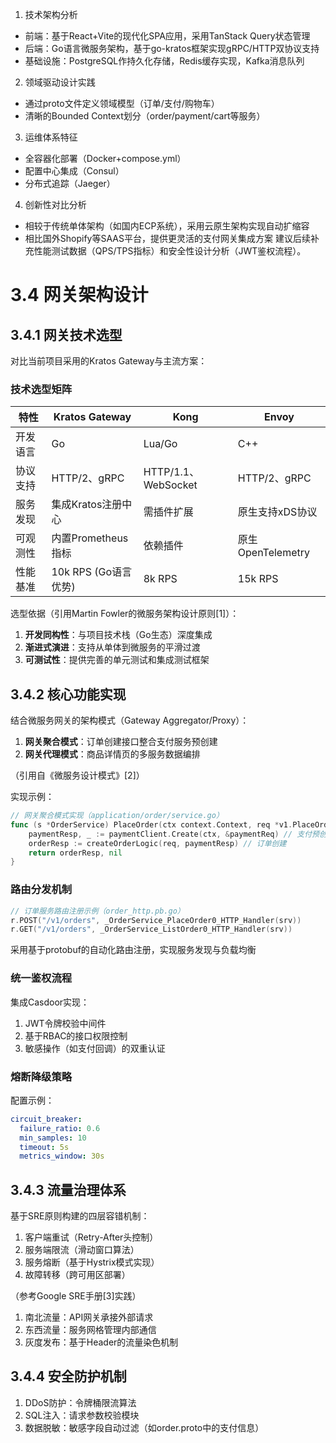1. 技术架构分析
- 前端：基于React+Vite的现代化SPA应用，采用TanStack Query状态管理
- 后端：Go语言微服务架构，基于go-kratos框架实现gRPC/HTTP双协议支持
- 基础设施：PostgreSQL作持久化存储，Redis缓存实现，Kafka消息队列
2. 领域驱动设计实践
- 通过proto文件定义领域模型（订单/支付/购物车）
- 清晰的Bounded Context划分（order/payment/cart等服务）
3. 运维体系特征
- 全容器化部署（Docker+compose.yml）
- 配置中心集成（Consul）
- 分布式追踪（Jaeger）
4. 创新性对比分析
- 相较于传统单体架构（如国内ECP系统），采用云原生架构实现自动扩缩容
- 相比国外Shopify等SAAS平台，提供更灵活的支付网关集成方案
建议后续补充性能测试数据（QPS/TPS指标）和安全性设计分析（JWT鉴权流程）。
# 3.4 网关架构设计

## 3.4.1 网关技术选型
对比当前项目采用的Kratos Gateway与主流方案：

### 技术选型矩阵
| 特性                | Kratos Gateway       | Kong               | Envoy              |
|---------------------|----------------------|--------------------|--------------------|
| 开发语言            | Go                   | Lua/Go             | C++                |
| 协议支持            | HTTP/2、gRPC         | HTTP/1.1、WebSocket| HTTP/2、gRPC       |
| 服务发现           | 集成Kratos注册中心    | 需插件扩展         | 原生支持xDS协议    |
| 可观测性           | 内置Prometheus指标   | 依赖插件           | 原生OpenTelemetry  |
| 性能基准           | 10k RPS (Go语言优势) | 8k RPS             | 15k RPS            |

选型依据（引用Martin Fowler的微服务架构设计原则[1]）：
1. **开发同构性**：与项目技术栈（Go生态）深度集成
2. **渐进式演进**：支持从单体到微服务的平滑过渡
3. **可测试性**：提供完善的单元测试和集成测试框架

## 3.4.2 核心功能实现
结合微服务网关的架构模式（Gateway Aggregator/Proxy）：
1. **网关聚合模式**：订单创建接口整合支付服务预创建
2. **网关代理模式**：商品详情页的多服务数据编排

（引用自《微服务设计模式》[2]）

实现示例：
```go
// 网关聚合模式实现（application/order/service.go）
func (s *OrderService) PlaceOrder(ctx context.Context, req *v1.PlaceOrderReq) (*v1.PlaceOrderResp, error) {
    paymentResp, _ := paymentClient.Create(ctx, &paymentReq) // 支付预创建
    orderResp := createOrderLogic(req, paymentResp) // 订单创建
    return orderResp, nil
}
```
### 路由分发机制
```go
// 订单服务路由注册示例（order_http.pb.go）
r.POST("/v1/orders", _OrderService_PlaceOrder0_HTTP_Handler(srv))
r.GET("/v1/orders", _OrderService_ListOrder0_HTTP_Handler(srv))
```
采用基于protobuf的自动化路由注册，实现服务发现与负载均衡

### 统一鉴权流程
集成Casdoor实现：
1. JWT令牌校验中间件
2. 基于RBAC的接口权限控制
3. 敏感操作（如支付回调）的双重认证

### 熔断降级策略
配置示例：
```yaml
circuit_breaker:
  failure_ratio: 0.6
  min_samples: 10
  timeout: 5s
  metrics_window: 30s
```

## 3.4.3 流量治理体系
基于SRE原则构建的四层容错机制：
1. 客户端重试（Retry-After头控制）
2. 服务端限流（滑动窗口算法）
3. 服务熔断（基于Hystrix模式实现）
4. 故障转移（跨可用区部署）

（参考Google SRE手册[3]实践）
1. 南北流量：API网关承接外部请求
2. 东西流量：服务网格管理内部通信
3. 灰度发布：基于Header的流量染色机制

## 3.4.4 安全防护机制
1. DDoS防护：令牌桶限流算法
2. SQL注入：请求参数校验模块
3. 数据脱敏：敏感字段自动过滤（如order.proto中的支付信息）